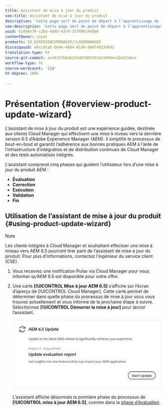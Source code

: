 ```yaml
---
title: Assistant de mise à jour du produit
seo-title: Assistant de mise à jour du produit
description: 'Cette page sert de point de départ à l’apprentissage de l’assistant de mise à jour du produit. '
seo-description: 'Cette page sert de point de départ à l’apprentissage de l’assistant de mise à jour du produit. '
uuid: 62d68e79-c2ba-4d8b-ba7d-33709014d5b6
contentOwner: jsyal
products: SG_EXPERIENCEMANAGER/CLOUDMANAGER
discoiquuid: ebcc91a5-be9e-4684-8146-d88f4013d4d1
translation-type: ht
source-git-commit: ace032fbb26235d87d61552a11996ec2bb42abce
workflow-type: ht
source-wordcount: '210'
ht-degree: 100%

---
```



# Présentation {#overview-product-update-wizard}

L’assistant de mise à jour du produit est une expérience guidée, destinée aux clients Cloud Manager qui effectuent une mise à niveau vers la dernière version 6.5 d’Adobe Experience Manager (AEM). Il simplifie le processus de bout-en-bout et garantit l’adhérence aux bonnes pratiques AEM à l’aide de l’infrastructure d’intégration et de distribution continues de Cloud Manager et des tests automatisés intégrés.

L’assistant comprend cinq phases qui guident l’utilisateur lors d’une mise à jour du produit AEM :

* **Évaluation**
* **Correction**
* **Exécution**
* **Validation**
* **Fin**


## Utilisation de l’assistant de mise à jour du produit {#using-product-update-wizard}

>[!NOTE]
>
>Les clients intégrés à Cloud Manager et souhaitant effectuer une mise à niveau vers AEM 6.5 pourront tirer parti de l’assistant de mise à jour du produit. Pour plus d’informations, contactez l’ingénieur du service client (CSE).

1. Vous recevrez une notification Pulse via Cloud Manager pour vous informer qu’AEM 6.5 est disponible pour votre offre.

1. Une carte **[!UICONTROL Mise à jour AEM 6.5]** s’affiche sur l’écran d’aperçu de [!UICONTROL Cloud Manager]. Cette carte permet de déterminer dans quelle phase du processus de mise à jour vous vous trouvez actuellement et vous informe de la prochaine étape à suivre. Sélectionnez **[!UICONTROL Démarrer la mise à jour]** pour lancer l’assistant.

   ![](assets/Start-Update.png)

   L’assistant affiche désormais la première phase du processus de **[!UICONTROL mise à jour AEM 6.5]**, comme dans la [phase d’évaluation](evaluation.md).
